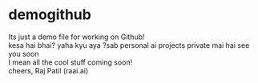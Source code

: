 # demogithub
Its just a demo file for working on Github!
<br> kesa hai bhai? yaha kyu aya ?sab personal ai projects private mai hai see you soon
<br> I mean all the cool stuff coming soon!
<br> cheers, Raj Patil (raai.ai)

